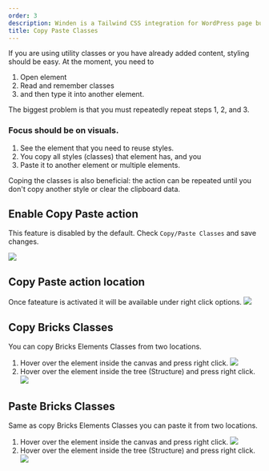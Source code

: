 ```yaml
---
order: 3
description: Winden is a Tailwind CSS integration for WordPress page builders.
title: Copy Paste Classes
---
```


If you are using utility classes or you have already added content, styling should be easy. At the moment, you need to 
1. Open element
2. Read and remember classes 
3. and then type it into another element. 

The biggest problem is that you must repeatedly repeat steps 1, 2, and 3.

### Focus should be on visuals. 

1. See the element that you need to reuse styles. 
2. You copy all styles (classes) that element has, and you 
3. Paste it to another element or multiple elements. 

Coping the classes is also beneficial: the action can be repeated until you don't copy another style or clear the clipboard data. 

## Enable Copy Paste action

This feature is disabled by the default.
Check `Copy/Paste Classes` and save changes.

![](../img/activate-copy-paste.png)


## Copy Paste action location

Once fateature is activated it will be available under right click options.
![](../img/right-click.png)

## Copy Bricks Classes

You can copy Bricks Elements Classes from two locations. 
1. Hover over the element inside the canvas and press right click.
    ![](../img/copy-clasess.png)
2. Hover over the element inside the tree (Structure) and press right click. 
    ![](../img/copy-clasess-tree.png)

## Paste Bricks Classes

Same as copy Bricks Elements Classes you can paste it from two locations. 
1. Hover over the element inside the canvas and press right click.
    ![](../img/paste-classes.png)
2. Hover over the element inside the tree (Structure) and press right click. 
    ![](../img/paste-classes-tree.png)




